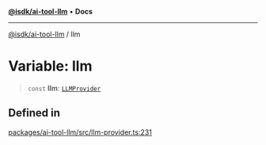 [**@isdk/ai-tool-llm**](../README.md) • **Docs**

***

[@isdk/ai-tool-llm](../globals.md) / llm

# Variable: llm

> `const` **llm**: [`LLMProvider`](../classes/LLMProvider.md)

## Defined in

[packages/ai-tool-llm/src/llm-provider.ts:231](https://github.com/isdk/ai-tool-llm.js/blob/513ef97c99c1327a132052f4cc5520be2c9cf2e0/src/llm-provider.ts#L231)
